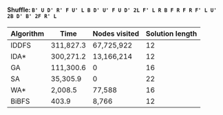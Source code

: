 #### Shuffle: `B' U D' R' F U' L B D' U' F U D' 2L F' L R B F R F R F' L U' 2B D' B' 2F R' L`
| Algorithm | Time | Nodes visited | Solution length |
| ----- | ----- | ----- | ----- |
| IDDFS | 311,827.3 | 67,725,922 | 12 |
| IDA* | 300,271.2 | 13,166,214 | 12 |
| GA | 111,300.6 | 0 | 16 |
| SA | 35,305.9 | 0 | 22 |
| WA* | 2,008.5 | 77,588 | 16 |
| BiBFS | 403.9 | 8,766 | 12 |